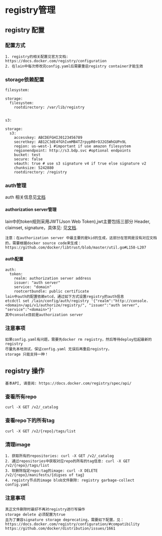 # registry管理

## registry 配置

### 配置方式
```
1. registry的相关配置见官方文档: https://docs.docker.com/registry/configuration
2. 在lain中每次修改完config.yaml后需要重启registry container才能生效
```

### storage依赖配置

```
filesystem:

storage:
  filesystem:
    rootdirectory: /var/lib/registry


s3:

storage:
  s3:
    accesskey: ABCDEFGHIJ0123456789
    secretkey: AB12C3dE4fGhIvmMB4TZrpypR0rOJ2G5WhGUPn9L
    region: us-west-1 #important if use amazon filesystem
    regionendpoint: http://s3.bdp.svc #optional endpoints 
    bucket: test
    secure: false
    v4auth: true # use s3 signature v4 if true else signature v2
    chunksize: 5242880
    rootdirectory: /registry
```

### auth管理
auth 相关信息见[文档](https://docs.docker.com/registry/spec/auth/)

#### authorization server管理
lain中的token规则采用JWT(Json Web Token),jwt主要包括三部分 Header, claimset, signature，具体见: 见[文档](https://docs.docker.com/registry/spec/auth/jwt/).

```
注意：在authorization server 中最主要的是kid的生成，这部分在官网是没有对应文档的，需要根据docker source code来生成：https://github.com/docker/libtrust/blob/master/util.go#L158-L207
```

#### auth配置

```
auth:
  token:
    realm: authorization server address
    issuer: "auth server"
    service: "domain"
    rootcertbundle: public certificate
lain中auth的配置依赖etcd，通过如下方式设置registry的auth信息
etcdctl set /lain/config/auth/registry '{"realm":"http://console.<domain>/api/v1/authorize/registry/", "issuer":"auth server", "service":"<domain>"}'
其中console目前是authorization server
```

### 注意事项
```
如果config.yaml有问题，需要先docker rm registry，然后等待deploy拉起最新的registry
尽量先本地测试，保证config.yaml 无误后再重启registry，
storage 只能支持一种！
```

## registry 操作

```
基本API, 请查阅: https://docs.docker.com/registry/spec/api/
```
### 查看所有repo

```
curl -X GET /v2/_catalog
```

### 查看repo下的所有tag

```
curl -X GET /v2/{repo}/tags/list
```

### 清理image

```
1. 获取所有的repositories: curl -X GET /v2/_catalog
2. 通过repositories中获取对应repo的所有的tag信息: curl -X GET /v2/{repo}/tags/list
3. 软删除指定repo:tag的image: curl -X DELETE /v2/{repo}/manifests/{digses of tag}
4. registry节点的image blob文件删除: registry garbage-collect config.yaml
```

### 注意事项

```
真正文件删除时最好不再对registry进行写操作
storage delete 必须配置为true
且为了兼容signature storage deprecating，需要如下配置，见：
https://docs.docker.com/registry/configuration/#compatibility
https://github.com/docker/distribution/issues/1661
```